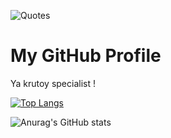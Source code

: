 

<html lang="en">
<head>
    <meta charset="UTF-8">
    <meta name="viewport" content="width=device-width, initial-scale=1.0">
    <title>GitHub Profile Header</title>
    <link rel="stylesheet" href="styles.css">
</head>
<body>

![Quotes](https://quotes-github-readme.vercel.app/api?type=horizontal&theme=dark)

<div class="header">
    <h1>My GitHub Profile</h1>
    <p> Ya krutoy specialist !</p>
</div>

</body>
</html>

[![Top Langs](https://github-readme-stats.vercel.app/api/top-langs/?username=algorithmalchemy&layout=compact)](https://github.com/anuraghazra/github-readme-stats)



![Anurag's GitHub stats](https://github-readme-stats.vercel.app/api?username=algorithmalchemy&show_icons=true&theme=radical)

